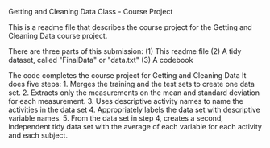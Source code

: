 Getting and Cleaning Data Class - Course Project

This is a readme file that describes the course project for the Getting and Cleaning Data course project. 

There are three parts of this submission:
(1) This readme file
(2) A tidy dataset, called "FinalData" or "data.txt"
(3) A codebook

The code completes the course project for Getting and Cleaning Data
It does five steps:
    1. Merges the training and the test sets to create one data set.
    2. Extracts only the measurements on the mean and standard deviation for each measurement. 
    3. Uses descriptive activity names to name the activities in the data set
    4. Appropriately labels the data set with descriptive variable names. 
    5. From the data set in step 4, creates a second, independent tidy data set with the average of each variable for each activity and  each subject.
